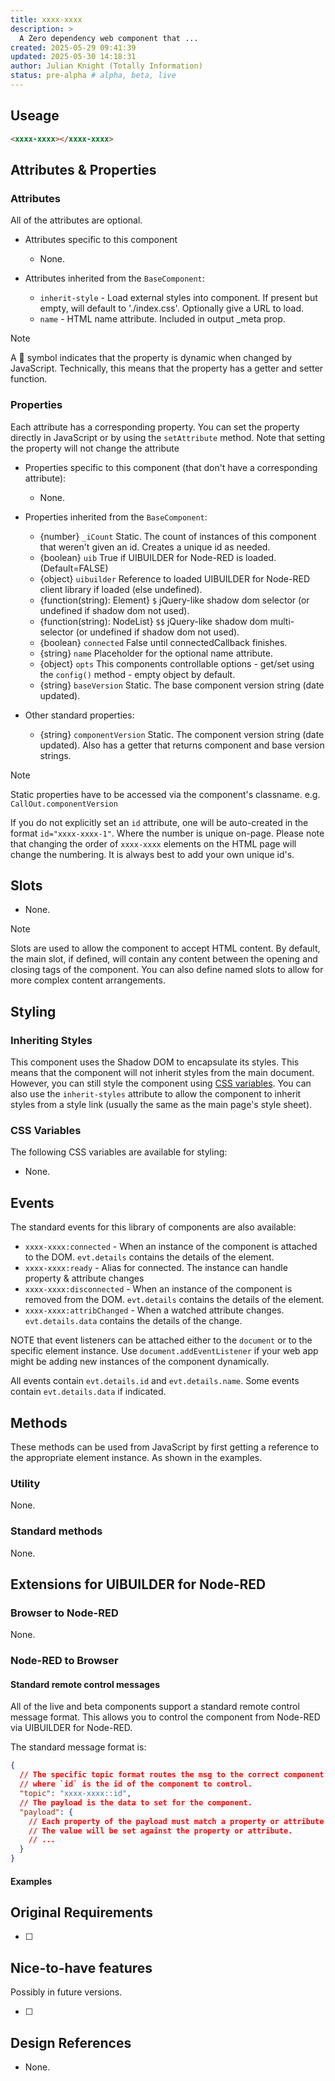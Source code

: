 ```yaml
---
title: xxxx-xxxx
description: >
  A Zero dependency web component that ...
created: 2025-05-29 09:41:39
updated: 2025-05-30 14:18:31
author: Julian Knight (Totally Information)
status: pre-alpha # alpha, beta, live
---
```



## Useage

```html
<xxxx-xxxx></xxxx-xxxx>
```

## Attributes & Properties

### Attributes

All of the attributes are optional.

* Attributes specific to this component

  * None.

* Attributes inherited from the `BaseComponent`:

  * `inherit-style` - Load external styles into component. If present but empty, will default to './index.css'. Optionally give a URL to load.
  * `name` - HTML name attribute. Included in output _meta prop.

> [!NOTE]
> A 💫 symbol indicates that the property is dynamic when changed by JavaScript. Technically, this means that the property has a getter and setter function.

### Properties

Each attribute has a corresponding property. You can set the property directly in JavaScript or by using the `setAttribute` method. Note that setting the property will not change the attribute

* Properties specific to this component (that don't have a corresponding attribute):

  * None.

* Properties inherited from the `BaseComponent`:

  * {number} `_iCount` Static. The count of instances of this component that weren't given an id. Creates a unique id as needed.
  * {boolean} `uib` True if UIBUILDER for Node-RED is loaded. (Default=FALSE)
  * {object} `uibuilder` Reference to loaded UIBUILDER for Node-RED client library if loaded (else undefined).
  * {function(string): Element} `$` jQuery-like shadow dom selector (or undefined if shadow dom not used).
  * {function(string): NodeList} `$$`  jQuery-like shadow dom multi-selector (or undefined if shadow dom not used).
  * {boolean} `connected` False until connectedCallback finishes.
  * {string} `name` Placeholder for the optional name attribute.
  * {object} `opts` This components controllable options - get/set using the `config()` method - empty object by default.
  * {string} `baseVersion` Static. The base component version string (date updated).

* Other standard properties:

  * {string} `componentVersion` Static. The component version string (date updated). Also has a getter that returns component and base version strings.

> [!NOTE]
> Static properties have to be accessed via the component's classname. e.g. `CallOut.componentVersion`
>
> If you do not explicitly set an `id` attribute, one will be auto-created in the format `id="xxxx-xxxx-1"`. Where the number is unique on-page. Please note that changing the order of `xxxx-xxxx` elements on the HTML page will change the numbering. It is always best to add your own unique id's.

## Slots

* None.

> [!NOTE]
> Slots are used to allow the component to accept HTML content. By default, the main slot, if defined, will contain any content between the opening and closing tags of the component. You can also define named slots to allow for more complex content arrangements.

## Styling

### Inheriting Styles

This component uses the Shadow DOM to encapsulate its styles. This means that the component will not inherit styles from the main document. However, you can still style the component using [CSS variables](https://developer.mozilla.org/en-US/docs/Web/CSS/Using_CSS_custom_properties). You can also use the `inherit-styles` attribute to allow the component to inherit styles from a style link (usually the same as the main page's style sheet).

### CSS Variables

The following CSS variables are available for styling:

* None.

## Events

The standard events for this library of components are also available:

* `xxxx-xxxx:connected` - When an instance of the component is attached to the DOM. `evt.details` contains the details of the element.
* `xxxx-xxxx:ready` - Alias for connected. The instance can handle property & attribute changes
* `xxxx-xxxx:disconnected` - When an instance of the component is removed from the DOM. `evt.details` contains the details of the element.
* `xxxx-xxxx:attribChanged` - When a watched attribute changes. `evt.details.data` contains the details of the change.

NOTE that event listeners can be attached either to the `document` or to the specific element instance. Use `document.addEventListener` if your web app might be adding new instances of the component dynamically.

All events contain `evt.details.id` and `evt.details.name`. Some events contain `evt.details.data` if indicated.

## Methods

These methods can be used from JavaScript by first getting a reference to the appropriate element instance. As shown in the examples.

### Utility

None.

### Standard methods

None.

## Extensions for UIBUILDER for Node-RED

### Browser to Node-RED

None.

### Node-RED to Browser

#### Standard remote control messages

All of the live and beta components support a standard remote control message format. This allows you to control the component from Node-RED via UIBUILDER for Node-RED.

The standard message format is:

```json
{
  // The specific topic format routes the msg to the correct component
  // where `id` is the id of the component to control.
  "topic": "xxxx-xxxx::id",
  // The payload is the data to set for the component.
  "payload": {
    // Each property of the payload must match a property or attribute name of the component.
    // The value will be set against the property or attribute.
    // ...
  }
}
```


#### Examples



## Original Requirements

* [ ] 

## Nice-to-have features

Possibly in future versions.

* [ ] 


## Design References

* None.
